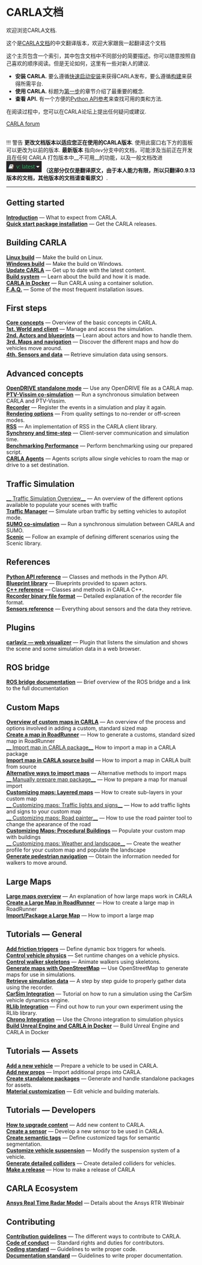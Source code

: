 # CARLA文档

欢迎浏览CARLA文档.

这个是[CARLA文档](https://carla.readthedocs.io/)的中文翻译版本，欢迎大家跟我一起翻译这个文档

这个主页包含一个索引，其中包含文档中不同部分的简要描述。你可以随意按照自己喜欢的顺序阅读。但是无论如何，这里有一些对新人的建议.

* __安装 CARLA.__ 要么遵循[快速启动安装](start_quickstart.md)来获得CARLA发布，要么遵循[构建](build_linux.md)来获得所需平台.
* __使用 CARLA.__ 标题为[第一步](core_concepts.md)的章节介绍了最重要的概念.
* __查看 API.__ 有一个方便的[Python API参考](python_api.md)来查找可用的类和方法.

在阅读过程中，您可以在CARLA论坛上提出任何疑问或建议.
<div class="build-buttons">
<a href="https://github.com/carla-simulator/carla/discussions/" target="_blank" class="btn btn-neutral" title="Go to the latest CARLA release">
CARLA forum</a>
</div>

<br>

!!! 警告
    __更改文档版本以适应您正在使用的CARLA版本__. 使用此窗口右下方的面板可以更改为以前的版本. __最新版本__ 指向`dev`分支中的文档，可能涉及当前正在开发且在任何 CARLA 打包版本中__不可用__的功能，以及一般文档改进 ![docs_version_panel](img/docs_version_panel.jpg) __（这部分仅仅是翻译原文，由于本人能力有限，所以只翻译0.9.13版本的文档，其他版本的文档请查看原文）__.

---


## Getting started

[__Introduction__](start_introduction.md) — What to expect from CARLA.  
[__Quick start package installation__](start_quickstart.md) — Get the CARLA releases.  


## Building CARLA

[__Linux build__](build_linux.md) — Make the build on Linux.  
[__Windows build__](build_windows.md) — Make the build on Windows.  
[__Update CARLA__](build_update.md) — Get up to date with the latest content.  
[__Build system__](build_system.md) — Learn about the build and how it is made.  
[__CARLA in Docker__](build_docker.md) — Run CARLA using a container solution.  
[__F.A.Q.__](build_faq.md) — Some of the most frequent installation issues.  


## First steps
[__Core concepts__](core_concepts.md) — Overview of the basic concepts in CARLA.  
[__1st. World and client__](core_world.md) — Manage and access the simulation.  
[__2nd. Actors and blueprints__](core_actors.md) — Learn about actors and how to handle them.  
[__3rd. Maps and navigation__](core_map.md) — Discover the different maps and how do vehicles move around.  
[__4th. Sensors and data__](core_sensors.md) — Retrieve simulation data using sensors.  

## Advanced concepts
[__OpenDRIVE standalone mode__](adv_opendrive.md) — Use any OpenDRIVE file as a CARLA map.  
[__PTV-Vissim co-simulation__](adv_ptv.md) — Run a synchronous simulation between CARLA and PTV-Vissim.  
[__Recorder__](adv_recorder.md) — Register the events in a simulation and play it again.  
[__Rendering options__](adv_rendering_options.md) — From quality settings to no-render or off-screen modes.  
[__RSS__](adv_rss.md) — An implementation of RSS in the CARLA client library.  
[__Synchrony and time-step__](adv_synchrony_timestep.md) — Client-server communication and simulation time.  
[__Benchmarking Performance__](adv_benchmarking.md) — Perform benchmarking using our prepared script.  
[__CARLA Agents__](adv_agents.md) — Agents scripts allow single vehicles to roam the map or drive to a set destination.  

## Traffic Simulation

[__ Traffic Simulation Overview__](ts_traffic_simulation_overview.md) — An overview of the different options available to populate your scenes with traffic  
[__Traffic Manager__](adv_traffic_manager.md) — Simulate urban traffic by setting vehicles to autopilot mode.  
[__SUMO co-simulation__](adv_sumo.md) — Run a synchronous simulation between CARLA and SUMO.  
[__Scenic__](tuto_G_scenic.md) — Follow an example of defining different scenarios using the Scenic library.  

## References
[__Python API reference__](python_api.md) — Classes and methods in the Python API.  
[__Blueprint library__](bp_library.md) — Blueprints provided to spawn actors.  
[__C++ reference__](ref_cpp.md) — Classes and methods in CARLA C++.  
[__Recorder binary file format__](ref_recorder_binary_file_format.md) — Detailed explanation of the recorder file format.  
[__Sensors reference__](ref_sensors.md) — Everything about sensors and the data they retrieve.  

## Plugins
[__carlaviz — web visualizer__](plugins_carlaviz.md) — Plugin that listens the simulation and shows the scene and some simulation data in a web browser.  

## ROS bridge
[__ROS bridge documentation__](ros_documentation.md) — Brief overview of the ROS bridge and a link to the full documentation  

## Custom Maps

[__Overview of custom maps in CARLA__](tuto_M_custom_map_overview.md) — An overview of the process and options involved in adding a custom, standard sized map  
[__Create a map in RoadRunner__](tuto_M_generate_map.md) — How to generate a customs, standard sized map in RoadRunner  
[__ Import map in CARLA package__](tuto_M_add_map_package.md) How to import a map in a CARLA package  
[__Import map in CARLA source build__](tuto_M_add_map_source.md) — How to import a map in CARLA built from source  
[__Alternative ways to import maps__](tuto_M_add_map_alternative.md) — Alternative methods to import maps  
[__ Manually prepare map package__](tuto_M_manual_map_package.md) — How to prepare a map for manual import  
[__Customizing maps: Layered maps__](tuto_M_custom_layers.md) — How to create sub-layers in your custom map  
[__ Customizing maps: Traffic lights and signs__](tuto_M_custom_add_tl.md) — How to add traffic lights and signs to your custom map  
[__ Customizing maps: Road painter__](tuto_M_custom_road_painter.md) — How to use the road painter tool to change the apearance of the road  
[__Customizing Maps: Procedural Buildings__](tuto_M_custom_buildings.md) — Populate your custom map with buildings  
[__ Customizing maps: Weather and landscape__](tuto_M_custom_weather_landscape.md) — Create the weather profile for your custom map and populate the landscape  
[__Generate pedestrian navigation__](tuto_M_generate_pedestrian_navigation.md) — Obtain the information needed for walkers to move around.  

## Large Maps

[__Large maps overview__](large_map_overview.md) — An explanation of how large maps work in CARLA  
[__Create a Large Map in RoadRunner__](large_map_roadrunner.md) — How to create a large map in RoadRunner  
[__Import/Package a Large Map__](large_map_import.md) — How to import a large map  
## Tutorials — General
[__Add friction triggers__](tuto_G_add_friction_triggers.md) — Define dynamic box triggers for wheels.  
[__Control vehicle physics__](tuto_G_control_vehicle_physics.md) — Set runtime changes on a vehicle physics.  
[__Control walker skeletons__](tuto_G_control_walker_skeletons.md) — Animate walkers using skeletons.  
[__Generate maps with OpenStreetMap__](tuto_G_openstreetmap.md) — Use OpenStreetMap to generate maps for use in simulations.  
[__Retrieve simulation data__](tuto_G_retrieve_data.md) — A step by step guide to properly gather data using the recorder.  
[__CarSim Integration__](tuto_G_carsim_integration.md) — Tutorial on how to run a simulation using the CarSim vehicle dynamics engine.  
[__RLlib Integration__](tuto_G_rllib_integration.md) — Find out how to run your own experiment using the RLlib library.  
[__Chrono Integration__](tuto_G_chrono.md) — Use the Chrono integration to simulation physics  
[__Build Unreal Engine and CARLA in Docker__](build_docker_unreal.md) — Build Unreal Engine and CARLA in Docker  

## Tutorials — Assets
[__Add a new vehicle__](tuto_A_add_vehicle.md) — Prepare a vehicle to be used in CARLA.  
[__Add new props__](tuto_A_add_props.md) — Import additional props into CARLA.  
[__Create standalone packages__](tuto_A_create_standalone.md) — Generate and handle standalone packages for assets.  
[__Material customization__](tuto_A_material_customization.md) — Edit vehicle and building materials.  

## Tutorials — Developers
[__How to upgrade content__](tuto_D_contribute_assets.md) — Add new content to CARLA.  
[__Create a sensor__](tuto_D_create_sensor.md) — Develop a new sensor to be used in CARLA.  
[__Create semantic tags__](tuto_D_create_semantic_tags.md) — Define customized tags for semantic segmentation.  
[__Customize vehicle suspension__](tuto_D_customize_vehicle_suspension.md) — Modify the suspension system of a vehicle.  
[__Generate detailed colliders__](tuto_D_generate_colliders.md) — Create detailed colliders for vehicles.  
[__Make a release__](tuto_D_make_release.md) — How to make a release of CARLA  

## CARLA Ecosystem

[__Ansys Real Time Radar Model__](ecosys_ansys.md) — Details about the Ansys RTR Webinair  
## Contributing
[__Contribution guidelines__](cont_contribution_guidelines.md) — The different ways to contribute to CARLA.  
[__Code of conduct__](cont_code_of_conduct.md) — Standard rights and duties for contributors.  
[__Coding standard__](cont_coding_standard.md) — Guidelines to write proper code.  
[__Documentation standard__](cont_doc_standard.md) — Guidelines to write proper documentation.  
